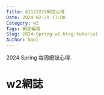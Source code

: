 ```yaml
---
Title: 41123222網誌心得
Date: 2024-02-29 11:00
Category: w2
Tags: 網誌編寫
Slug: 2024-Spring-w2-blog-tutorial
Author: kmol
---
```


2024 Spring 每周網誌心得.

<!-- PELICAN_END_SUMMARY -->

# w2網誌

